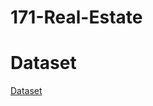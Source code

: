 # 171-Real-Estate
# Dataset
[Dataset](https://www.kaggle.com/datasets/arslanali4343/real-estate-dataset)
